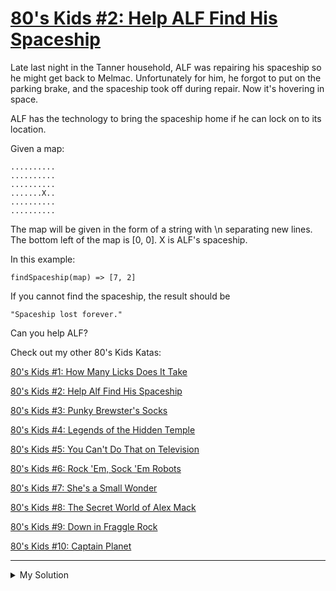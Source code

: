 # [80's Kids #2: Help ALF Find His Spaceship](https://www.codewars.com/kata/5660aa3d5e011dfd6e000063)

Late last night in the Tanner household, ALF was repairing his spaceship so he might get back to Melmac. Unfortunately
for him, he forgot to put on the parking brake, and the spaceship took off during repair. Now it's hovering in space.

ALF has the technology to bring the spaceship home if he can lock on to its location.

Given a map:

    ..........
    ..........
    ..........
    .......X..
    ..........
    ..........

The map will be given in the form of a string with \\n separating new lines. The bottom left of the map is \[0, 0\]. X
is ALF's spaceship.

In this example:

    findSpaceship(map) => [7, 2]

If you cannot find the spaceship, the result should be

    "Spaceship lost forever."

Can you help ALF?

Check out my other 80's Kids Katas:

[80's Kids #1: How Many Licks Does It Take](http://www.codewars.com/kata/80-s-kids-number-1-how-many-licks-does-it-take)

[80's Kids #2: Help Alf Find His Spaceship](http://www.codewars.com/kata/80-s-kids-number-2-help-alf-find-his-spaceship)

[80's Kids #3: Punky Brewster's Socks](http://www.codewars.com/kata/80-s-kids-number-3-punky-brewsters-socks)

[80's Kids #4: Legends of the Hidden Temple](http://www.codewars.com/kata/80-s-kids-number-4-legends-of-the-hidden-temple)

[80's Kids #5: You Can't Do That on Television](http://www.codewars.com/kata/80-s-kids-number-5-you-cant-do-that-on-television)

[80's Kids #6: Rock 'Em, Sock 'Em Robots](http://www.codewars.com/kata/80-s-kids-number-6-rock-em-sock-em-robots)

[80's Kids #7: She's a Small Wonder](http://www.codewars.com/kata/80-s-kids-number-7-shes-a-small-wonder)

[80's Kids #8: The Secret World of Alex Mack](http://www.codewars.com/kata/80-s-kids-number-8-the-secret-world-of-alex-mack)

[80's Kids #9: Down in Fraggle Rock](http://www.codewars.com/kata/80-s-kids-number-9-down-in-fraggle-rock)

[80's Kids #10: Captain Planet](http://www.codewars.com/kata/80-s-kids-number-10-captain-planet)

---

<details><summary>My Solution</summary>

```js
function findSpaceship(map) {
  if (!map) return 'Spaceship lost forever.'
  const mapArr = map.split('\n').reverse()
  let x = 0
  let y = 0
  for (let i = 0; i < mapArr.length; i++) {
    if (mapArr[i].includes('X')) {
      x = mapArr[i].indexOf('X')
      y = i
      return [x, y]
    }
  }

  return 'Spaceship lost forever.'
}
```

</details>
